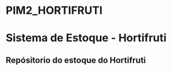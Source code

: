 # PIM2_HORTIFRUTI
<h1>Sistema de Estoque - Hortifruti</h1>

<h2>Repósitorio do estoque do Hortifruti</h2>
